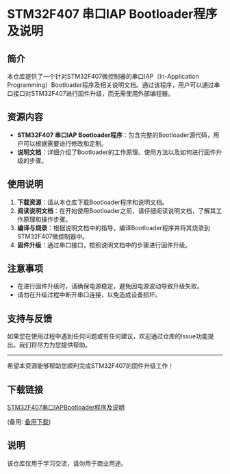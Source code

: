 # STM32F407 串口IAP Bootloader程序及说明

## 简介
本仓库提供了一个针对STM32F407微控制器的串口IAP（In-Application Programming）Bootloader程序及相关说明文档。通过该程序，用户可以通过串口接口对STM32F407进行固件升级，而无需使用外部编程器。

## 资源内容
- **STM32F407 串口IAP Bootloader程序**：包含完整的Bootloader源代码，用户可以根据需要进行修改和定制。
- **说明文档**：详细介绍了Bootloader的工作原理、使用方法以及如何进行固件升级的步骤。

## 使用说明
1. **下载资源**：请从本仓库下载Bootloader程序和说明文档。
2. **阅读说明文档**：在开始使用Bootloader之前，请仔细阅读说明文档，了解其工作原理和操作步骤。
3. **编译与烧录**：根据说明文档中的指导，编译Bootloader程序并将其烧录到STM32F407微控制器中。
4. **固件升级**：通过串口接口，按照说明文档中的步骤进行固件升级。

## 注意事项
- 在进行固件升级时，请确保电源稳定，避免因电源波动导致升级失败。
- 请勿在升级过程中断开串口连接，以免造成设备损坏。

## 支持与反馈
如果您在使用过程中遇到任何问题或有任何建议，欢迎通过仓库的Issue功能提出。我们将尽力为您提供帮助。

---

希望本资源能够帮助您顺利完成STM32F407的固件升级工作！

## 下载链接
[STM32F407串口IAPBootloader程序及说明](https://pan.quark.cn/s/50017485ccfb) 

(备用: [备用下载](https://pan.baidu.com/s/1iE4EkxRBmxTLMbTIwx0tpA?pwd=1234))

## 说明

该仓库仅用于学习交流，请勿用于商业用途。
